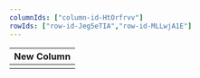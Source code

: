```yaml
---
columnIds: ["column-id-HtOrfrvv"]
rowIds: ["row-id-Jeg5eTIA","row-id-MLLwjA1E"]
---
```


| New Column |
| -------- |
|          |